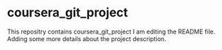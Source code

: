 # coursera_git_project
This repositry contains coursera_git_project
I am editing the README file. Adding some more details about the project description.
